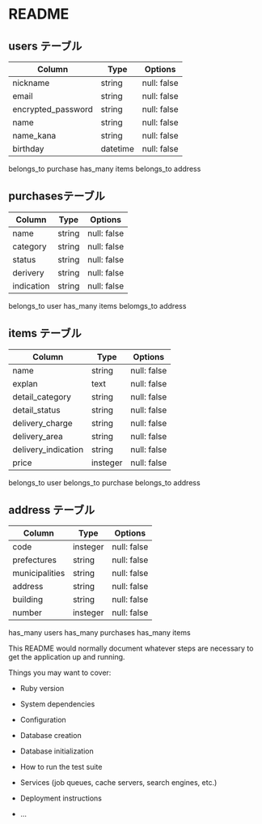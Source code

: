 # README

## users テーブル

| Column              | Type   | Options     |
| ------------------  | ------ | ----------- |
| nickname            | string | null: false |
| email               | string | null: false |
| encrypted_password  | string | null: false |
| name                | string | null: false |
| name_kana           | string | null: false |
| birthday            | datetime | null: false |

belongs_to purchase
has_many items
belongs_to address


## purchasesテーブル

| Column              | Type   | Options     |
| ------------------  | ------ | ----------- |
| name                | string | null: false |
| category            | string | null: false |
| status              | string | null: false |
| derivery            | string | null: false |
| indication          | string | null: false |

belongs_to user
has_many items
belomgs_to address




## items テーブル

| Column              | Type     | Options     |
| ------------------  | ------   | ----------- |
| name                | string   | null: false |
| explan              | text     | null: false |
| detail_category     | string   | null: false |
| detail_status       | string   | null: false |
| delivery_charge     | string   | null: false |
| delivery_area       | string   | null: false |
| delivery_indication | string   | null: false |
| price               | insteger | null: false |

belongs_to user
belongs_to purchase
belongs_to address




## address テーブル

| Column              | Type     | Options     |
| ------------------  | ------   | ----------- |
| code                | insteger | null: false |
| prefectures         | string   | null: false |
| municipalities      | string   | null: false |
| address             | string   | null: false |
| building            | string   | null: false |
| number              | insteger | null: false |

has_many users
has_many purchases
has_many items








This README would normally document whatever steps are necessary to get the
application up and running.

Things you may want to cover:

* Ruby version

* System dependencies

* Configuration

* Database creation

* Database initialization

* How to run the test suite

* Services (job queues, cache servers, search engines, etc.)

* Deployment instructions

* ...
